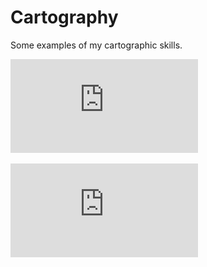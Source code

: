 # Cartography

Some examples of my cartographic skills. 

![Larimer County, CO](https://github.com/mdrouillard1984/Matt-Portfolio/blob/main/Cartography/Lab4_LarimerCounty_Drouillard.pdf)

![Denton, TX](https://github.com/mdrouillard1984/Matt-Portfolio/blob/main/Cartography/Lab5_DrillAcreageDenton_Drouillard.pdf)
